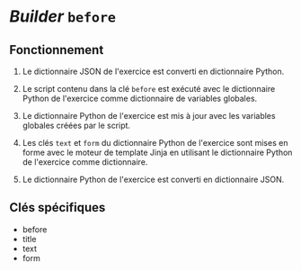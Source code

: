 # *Builder* `before`

## Fonctionnement

1. Le dictionnaire JSON de l'exercice est converti en dictionnaire Python.

2. Le script contenu dans la clé `before` est exécuté avec le dictionnaire Python de l'exercice comme dictionnaire de variables globales.

3. Le dictionnaire Python de l'exercice est mis à jour avec les variables globales créées par le script.

4. Les clés `text` et `form` du dictionnaire Python de l'exercice sont mises en forme avec le moteur de template Jinja en utilisant le dictionnaire Python de l'exercice comme dictionnaire.

5. Le dictionnaire Python de l'exercice est converti en dictionnaire JSON.

## Clés spécifiques

- before
- title
- text
- form
